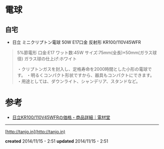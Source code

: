 # 電球

## 自宅

- 日立 ミニクリプトン電球 50W E17口金 反射形 KR100/110V45WFR

> 5%節電形
> 口金:E17
> ワット数:45W
> サイズ:75mm(全長)×50mm(ガラス球径)
> ガラス球の仕上げ:ホワイト
>
> ・クリプトンガスを封入し、定格寿命を2000時間とした小形の電球です。
> ・明るくコンパクト形状ですから、器具もコンパクトにできます。
> ・用途としては、ダウンライト、シャンデリア、スタンドなど。

# 参考

- [日立KR100/110V45WFRの価格・商品詳細｜電材堂](http://www.denzaido.com/page/2956/)

---

[http://tanjo.in](http://tanjo.in)

**created** 2014/11/15 - 2:51
**updated** 2014/11/15 - 2:51
